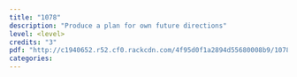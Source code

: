 ```yaml
---
title: "1078"
description: "Produce a plan for own future directions"
level: <level>
credits: "3"
pdf: "http://c1940652.r52.cf0.rackcdn.com/4f95d0f1a2894d55680008b9/10781.pdf"
categories:
---
```

